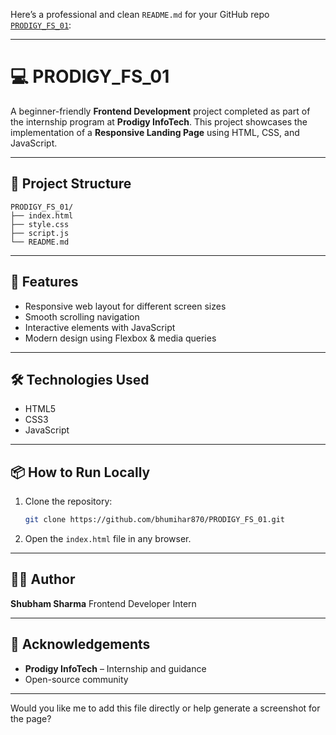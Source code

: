 Here’s a professional and clean `README.md` for your GitHub repo [`PRODIGY_FS_01`](https://github.com/bhumihar870/PRODIGY_FS_01):

---

# 💻 PRODIGY\_FS\_01

A beginner-friendly **Frontend Development** project completed as part of the internship program at **Prodigy InfoTech**. This project showcases the implementation of a **Responsive Landing Page** using HTML, CSS, and JavaScript.

---

## 📁 Project Structure

```
PRODIGY_FS_01/
├── index.html
├── style.css
├── script.js
└── README.md
```

---

## 🚀 Features

* Responsive web layout for different screen sizes
* Smooth scrolling navigation
* Interactive elements with JavaScript
* Modern design using Flexbox & media queries

---

## 🛠️ Technologies Used

* HTML5
* CSS3
* JavaScript

---



## 📦 How to Run Locally

1. Clone the repository:

   ```bash
   git clone https://github.com/bhumihar870/PRODIGY_FS_01.git
   ```
2. Open the `index.html` file in any browser.

---

## 🧑‍💻 Author

**Shubham Sharma**
Frontend Developer Intern


---

## 🌟 Acknowledgements

* **Prodigy InfoTech** – Internship and guidance
* Open-source community

---

Would you like me to add this file directly or help generate a screenshot for the page?
